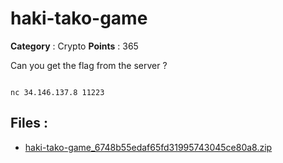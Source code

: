 # haki-tako-game

**Category** : Crypto
**Points** : 365

Can you get the flag from the server ?

```
nc 34.146.137.8 11223
```

## Files : 
 - [haki-tako-game_6748b55edaf65fd31995743045ce80a8.zip](./haki-tako-game_6748b55edaf65fd31995743045ce80a8.zip)


